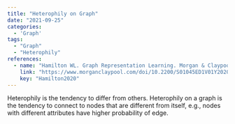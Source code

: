```yaml
---
title: "Heterophily on Graph"
date: "2021-09-25"
categories:
  - 'Graph'
tags:
  - "Graph"
  - "Heterophily"
references:
  - name: "Hamilton WL. Graph Representation Learning. Morgan & Claypool Publishers; 2020. pp. 1–159. doi:10.2200/S01045ED1V01Y202009AIM046"
    link: "https://www.morganclaypool.com/doi/10.2200/S01045ED1V01Y202009AIM046"
    key: "Hamilton2020"
---
```



Heterophily is the tendency to differ from others. Heterophily on a graph is the tendency to connect to nodes that are different from itself, e.g., nodes with different attributes have higher probability of edge.

